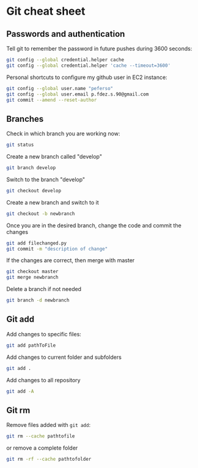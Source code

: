 # Git cheat sheet

## Passwords and authentication

Tell git to remember the password in future pushes during 3600 seconds:
```sh
git config --global credential.helper cache
git config --global credential.helper 'cache --timeout=3600'
```

Personal shortcuts to configure my github user in EC2 instance:
```sh
git config --global user.name "peferso"
git config --global user.email p.fdez.s.90@gmail.com
git commit --amend --reset-author
```

## Branches

Check in which branch you are working now:
```sh
git status
```

Create a new branch called "develop"
```sh
git branch develop
```

Switch to the branch "develop"
```sh
git checkout develop
```

Create a new branch and switch to it 
```sh
git checkout -b newbranch
```

Once you are in the desired branch, change the code and commit the changes 
```sh
git add filechanged.py
git commit -m "description of change"
```

If the changes are correct, then merge with master
```sh
git checkout master
git merge newbranch
```

Delete a branch if not needed
```sh
git branch -d newbranch
```

## Git add

Add changes to specific files:
```sh
git add pathToFile
```
Add changes to current folder and subfolders
```sh
git add .
```
Add changes to all repository
```sh
git add -A
```

## Git rm

Remove files added with `git add`:
```sh
git rm --cache pathtofile
```
or remove a complete folder
```sh
git rm -rf --cache pathtofolder
```

